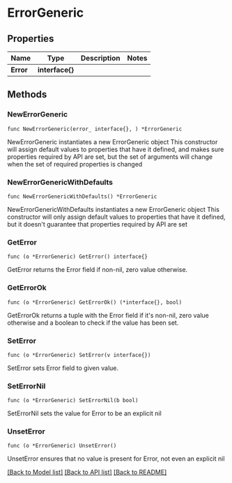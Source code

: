# ErrorGeneric

## Properties

Name | Type | Description | Notes
------------ | ------------- | ------------- | -------------
**Error** | **interface{}** |  | 

## Methods

### NewErrorGeneric

`func NewErrorGeneric(error_ interface{}, ) *ErrorGeneric`

NewErrorGeneric instantiates a new ErrorGeneric object
This constructor will assign default values to properties that have it defined,
and makes sure properties required by API are set, but the set of arguments
will change when the set of required properties is changed

### NewErrorGenericWithDefaults

`func NewErrorGenericWithDefaults() *ErrorGeneric`

NewErrorGenericWithDefaults instantiates a new ErrorGeneric object
This constructor will only assign default values to properties that have it defined,
but it doesn't guarantee that properties required by API are set

### GetError

`func (o *ErrorGeneric) GetError() interface{}`

GetError returns the Error field if non-nil, zero value otherwise.

### GetErrorOk

`func (o *ErrorGeneric) GetErrorOk() (*interface{}, bool)`

GetErrorOk returns a tuple with the Error field if it's non-nil, zero value otherwise
and a boolean to check if the value has been set.

### SetError

`func (o *ErrorGeneric) SetError(v interface{})`

SetError sets Error field to given value.


### SetErrorNil

`func (o *ErrorGeneric) SetErrorNil(b bool)`

 SetErrorNil sets the value for Error to be an explicit nil

### UnsetError
`func (o *ErrorGeneric) UnsetError()`

UnsetError ensures that no value is present for Error, not even an explicit nil

[[Back to Model list]](../README.md#documentation-for-models) [[Back to API list]](../README.md#documentation-for-api-endpoints) [[Back to README]](../README.md)


